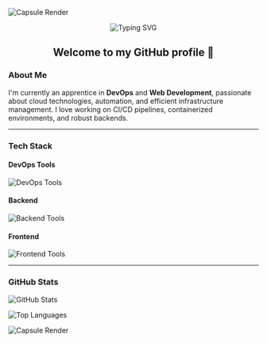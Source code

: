 
  <!-- Capsule Render -->
  ![Capsule Render](https://capsule-render.vercel.app/api?type=waving&color=gradient&height=100&section=header)


<div align="center">
  
  <!-- Typing SVG -->
  <img src="https://readme-typing-svg.herokuapp.com?font=Fira+Code&size=25&pause=1000&color=007BFF&center=true&vCenter=true&width=435&lines=Hello%2C+I'm+dario208!+;DevOps+Apprentice+;And+Web+Developer;Passionate+about+Automation+%26+CI%2FCD" alt="Typing SVG" />

  <h2> Welcome to my GitHub profile 👋 </h2>
</div>

### About Me
I'm currently an apprentice in **DevOps** and **Web Development**, passionate about cloud technologies, automation, and efficient infrastructure management. I love working on CI/CD pipelines, containerized environments, and robust backends.

---

### Tech Stack

#### DevOps Tools
<p>
  <img src="https://skillicons.dev/icons?i=jenkins,githubactions,docker,rabbitmq,grafana" alt="DevOps Tools" />
</p>

#### Backend
<p>
  <img src="https://skillicons.dev/icons?i=fastapi,django,nestjs,postgresql,mongodb" alt="Backend Tools" />
</p>

#### Frontend
<p>
  <img src="https://skillicons.dev/icons?i=nextjs" alt="Frontend Tools" />
</p>

---

### GitHub Stats
![GitHub Stats](https://github-readme-stats.vercel.app/api?username=[YourGitHubUsername]&show_icons=true&theme=radical)

![Top Languages](https://github-readme-stats.vercel.app/api/top-langs/?username=[YourGitHubUsername]&layout=compact&theme=radical)

<!-- Footer -->
![Capsule Render](https://capsule-render.vercel.app/api?type=waving&color=gradient&height=100&section=footer)
